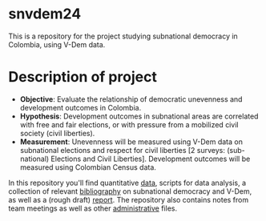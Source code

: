 # snvdem24

This is a repository for the project studying subnational democracy in Colombia, using V-Dem data.

# Description of project

-   **Objective**: Evaluate the relationship of democratic unevenness and development outcomes in Colombia.
-   **Hypothesis**: Development outcomes in subnational areas are correlated with free and fair elections, or with pressure from a mobilized civil society (civil liberties).
-   **Measurement**: Unevenness will be measured using V-Dem data on subnational elections and respect for civil liberties [2 surveys: (sub-national) Elections and Civil Liberties]. Development outcomes will be measured using Colombian Census data.

In this repository you'll find quantitative [data](data/), scripts for data analysis, a collection of relevant [bibliography](biblio/) on subnational democracy and V-Dem, as well as a (rough draft) [report](report/). The repository also contains notes from team meetings as well as other [administrative](admin/) files.
